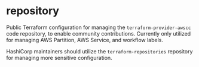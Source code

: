 # repository

Public Terraform configuration for managing the `terraform-provider-awscc` code repository, to enable community contributions. Currently only utilized for managing AWS Partition, AWS Service, and workflow labels.

HashiCorp maintainers should utilize the `terraform-repositories` repository for managing more sensitive configuration.
